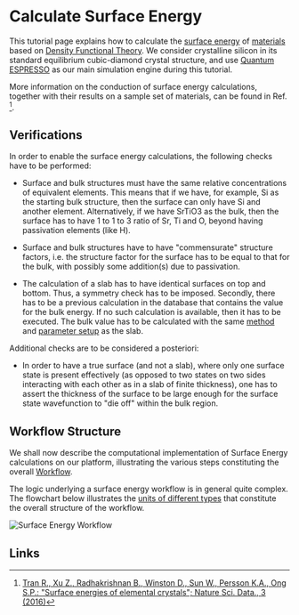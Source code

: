 # Calculate Surface Energy

This tutorial page explains how to calculate the [surface energy](../../../properties-directory/scalar/surface-energy.md) of [materials](../../../materials/overview.md) based on [Density Functional Theory](../../../models-directory/dft/overview.md). We consider crystalline silicon in its standard equilibrium cubic-diamond crystal structure, and use [Quantum ESPRESSO](../../../software-directory/modeling/quantum-espresso/overview.md) as our main simulation engine during this tutorial.

More information on the conduction of surface energy calculations, together with their results on a sample set of materials, can be found in Ref. [^1].

## Verifications

In order to enable the surface energy calculations, the following checks have to be performed:

- Surface and bulk structures must have the same relative concentrations of equivalent elements. This means that if we have, for example, Si as the starting bulk structure, then the surface can only have Si and another element. Alternatively, if we have SrTiO3 as the bulk, then the surface has to have 1 to 1 to 3 ratio of Sr, Ti and O, beyond having passivation elements (like H).

- Surface and bulk structures have to have "commensurate" structure factors, i.e. the structure factor for the surface has to be equal to that for the bulk, with possibly some addition(s) due to passivation.

- The calculation of a slab has to have identical surfaces on top and bottom. Thus, a symmetry check has to be imposed. Secondly, there has to be a previous calculation in the database that contains the value for the bulk energy. If no such calculation is available, then it has to be executed. The bulk value has to be calculated with the same [method](../../../methods/overview.md) and [parameter setup](../../../methods/parameters.md) as the slab.

Additional checks are to be considered a posteriori:

- In order to have a true surface (and not a slab), where only one surface state is present effectively (as opposed to two states on two sides interacting with each other as in a slab of finite thickness), one has to assert the thickness of the surface to be large enough for the surface state wavefunction to "die off" within the bulk region.

## Workflow Structure

We shall now describe the computational implementation of Surface Energy calculations on our platform, illustrating the various steps constituting the overall [Workflow](../../../workflows/overview.md).

The logic underlying a surface energy workflow is in general quite complex. The flowchart below illustrates the [units of different types](../../../workflows/components/units.md) that constitute the overall structure of the workflow.

![Surface Energy Workflow](../../../images/tutorials/surface-energy-workflow.png  "Surface Energy Workflow")

<!--
how we communicate with a database through it during the workflow execution, plus how we store the metadata about a surface inside the corresponding field of a material
-->

## Links

[^1]: [Tran R., Xu Z., Radhakrishnan B., Winston D., Sun W., Persson K.A., Ong S.P.: "Surface energies of elemental crystals"; Nature Sci. Data., 3 (2016)](https://www.nature.com/articles/sdata201680)



